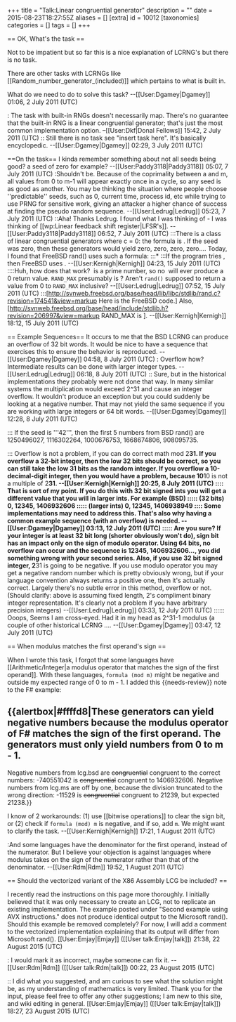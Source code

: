 +++
title = "Talk:Linear congruential generator"
description = ""
date = 2015-08-23T18:27:55Z
aliases = []
[extra]
id = 10012
[taxonomies]
categories = []
tags = []
+++

== OK, What's the task ==

Not to be impatient but so far this is a nice explanation of LCRNG's but there is no task.

There are other tasks with LCRNGs like [[Random_number_generator_(included)]] which pertains to what is built in.

What do we need to do to solve this task?  --[[User:Dgamey|Dgamey]] 01:06, 2 July 2011 (UTC)

: The task with built-in RNGs doesn't necessarily map. There's no guarantee that the built-in RNG is a linear congruential generator; that's just the most common implementation option. –[[User:Dkf|Donal Fellows]] 15:42, 2 July 2011 (UTC)
:: Still there is no task see "insert task here".  It's basically encyclopedic. --[[User:Dgamey|Dgamey]] 02:29, 3 July 2011 (UTC)

==On the task==
I kinda remember something about not all seeds being good? a seed of zero for example? --[[User:Paddy3118|Paddy3118]] 05:07, 7 July 2011 (UTC)
:Shouldn't be.  Because of the coprimality between a and m, all values from 0 to m-1 will appear exactly once in a cycle, so any seed is as good as another.  You may be thinking the situation where people choose ''predictable'' seeds, such as 0, current time, process id, etc while trying to use PRNG for sensitive work, giving an attacker a higher chance of success at finding the pseudo random sequence. --[[User:Ledrug|Ledrug]] 05:23, 7 July 2011 (UTC)
::Aha! Thanks Ledrug. I found what I was thinking of - I was thinking of [[wp:Linear feedback shift register|LFSR's]]. --[[User:Paddy3118|Paddy3118]] 06:52, 7 July 2011 (UTC)
:::There is a class of linear congruential generators where c = 0: the formula is <math>a * r_n \pmod m</math>. If the seed was zero, then these generators would yield zero, zero, zero, zero.... Today, I found that FreeBSD rand() uses such a formula:
:::*<math>r_{n + 1} = 7^5 \times r_n \pmod {2^{31} - 1}</math>
:::If the program tries <math>r_0 = 0</math>, then FreeBSD uses <math>r_0 = 123459876</math>. --[[User:Kernigh|Kernigh]] 04:23, 15 July 2011 (UTC)
::::Huh, how does that work?  <math>2^{31}-1</math> is a prime number, so no <math>r_n</math> will ever produce a 0 return value.  <code>RAND_MAX</code> presumably is <math>2^{31}-2</math>?  Aren't <code>rand()</code> supposed to return a value from 0 to <code>RAND_MAX</code> inclusive? --[[User:Ledrug|Ledrug]] 07:52, 15 July 2011 (UTC)
:::[http://svnweb.freebsd.org/base/head/lib/libc/stdlib/rand.c?revision=174541&view=markup Here is the FreeBSD code.] Also, [http://svnweb.freebsd.org/base/head/include/stdlib.h?revision=206997&view=markup RAND_MAX is <math>2^{31} - 1</math>]. --[[User:Kernigh|Kernigh]] 18:12, 15 July 2011 (UTC)

== Example Sequences==
It occurs to me that the BSD LCRNG can produce an overflow of 32 bit words.  It would be nice to have a sequence that exercises this to ensure the behavior is reproduced.   --[[User:Dgamey|Dgamey]] 04:58, 8 July 2011 (UTC)
: Overflow how? Intermediate results can be done with larger integer types. --[[User:Ledrug|Ledrug]] 06:18, 8 July 2011 (UTC)
:: Sure, but in the historical implementations they probably were not done that way.  In many similar systems the multiplication would exceed 2^31 and cause an integer overflow. It wouldn't produce an exception but you could suddenly be looking at a negative number. That may not yield the same sequence if you are working with large integers or 64 bit words. --[[User:Dgamey|Dgamey]] 12:28, 8 July 2011 (UTC)

::: If the seed is '''42''', then the first 5 numbers from BSD rand() are 1250496027, 1116302264, 1000676753, 1668674806, 908095735.

::: Overflow is not a problem, if you can do correct math mod 2**31. If you overflow a 32-bit integer, then the low 32 bits should be correct, so you can still take the low 31 bits as the random integer. If you overflow a 10-decimal-digit integer, then you would have a problem, because 10**10 is not a multiple of 2**31. --[[User:Kernigh|Kernigh]] 20:25, 8 July 2011 (UTC)
:::: That is sort of my point.  If you do this with 32 bit signed ints you will get a different value that you will in larger ints.  For example (BSD)
:::::  (32 bits)     0, 12345, 1406932606
:::::  (larger ints) 0, 12345, 1406938949
:::: Some implementations may need to address this. That's also why having a common example sequence (with an overflow) is needed. --[[User:Dgamey|Dgamey]] 03:13, 12 July 2011 (UTC)
::::: Are you sure? If your integer is at least 32 bit long (shorter obviously won't do), sign bit has an impact only on the sign of modulo operator.  Using 64 bits, no overflow can occur and the sequence is 12345, 1406932606..., you did something wrong with your second series.  Also, if you use 32 bit signed integer, 2**31 is going to be negative.  If you use modulo operator you may get a negative random number which is pretty obviously wrong, but if your language convention always returns a positive one, then it's actually correct.  Largely there's no subtle error in this method, overflow or not. (Should clarify: above is assuming fixed length, 2's compliment binary integer representation.  It's clearly not a problem if you have arbitrary precision integers) --[[User:Ledrug|Ledrug]] 03:33, 12 July 2011 (UTC)
:::::: Ooops, Seems I am cross-eyed.  Had it in my head as 2^31-1 modulus (a couple of other historical LCRNG  .... --[[User:Dgamey|Dgamey]] 03:47, 12 July 2011 (UTC)

== When modulus matches the first operand's sign ==

When I wrote this task, I forgot that some languages have [[Arithmetic/Integer|a modulus operator that matches the sign of the first operand]]. With these languages, <code>formula (mod m)</code> might be negative and outside my expected range of 0 to m - 1. I added this <nowiki>{{needs-review}}</nowiki> note to the F# example:

{{alertbox|#ffffd8|These generators can yield negative numbers because the modulus operator of F# matches the sign of the first operand. The generators must only yield numbers from 0 to m - 1.
----
Negative numbers from lcg.bsd are <s>congruential</s> congruent to the correct numbers: -740551042 is <s>congruential</s> congruent to 1406932606. Negative numbers from lcg.ms are off by one, because the division truncated to the wrong direction: -11529 is <s>congruential</s> congruent to 21239, but expected 21238.}}

I know of 2 workarounds: (1) use [[bitwise operations]] to clear the sign bit, or (2) check if <code>formula (mod) m</code> is negative, and if so, add <code>m</code>. We might want to clarify the task. --[[User:Kernigh|Kernigh]] 17:21, 1 August 2011 (UTC)

:And some languages have the denominator for the first operand, instead of the numerator.  But I believe your objection is against languages where modulus takes on the sign of the numerator rather than that of the denominator. --[[User:Rdm|Rdm]] 19:52, 1 August 2011 (UTC)

== Should the vectorized variant of the X86 Assembly LCG be included? ==

I recently read the instructions on this page more thoroughly. I initially believed that it was only necessary to create an LCG, not to replicate an existing implementation. The example posted under "Second example using AVX instructions." does not produce identical output to the Microsoft rand(). Should this example be removed completely? For now, I will add a comment to the vectorized implementation explaining that its output will differ from Microsoft rand(). [[User:Emjay|Emjay]] ([[User talk:Emjay|talk]]) 21:38, 22 August 2015 (UTC)

: I would mark it as incorrect, maybe someone can fix it. --[[User:Rdm|Rdm]] ([[User talk:Rdm|talk]]) 00:22, 23 August 2015 (UTC)

:: I did what you suggested, and am curious to see what the solution might be, as my understanding of mathematics is very limited. Thank you for the input, please feel free to offer any other suggestions; I am new to this site, and wiki editing in general. [[User:Emjay|Emjay]] ([[User talk:Emjay|talk]]) 18:27, 23 August 2015 (UTC)
